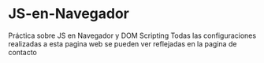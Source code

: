 # JS-en-Navegador
Práctica sobre JS en Navegador y DOM Scripting
Todas las configuraciones realizadas a esta pagina web se pueden ver reflejadas en la pagina de contacto
